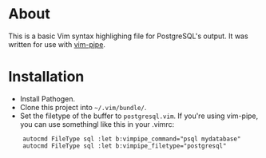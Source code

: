 # About

This is a basic Vim syntax highlighing file for PostgreSQL's output. It was written for use with [vim-pipe][vim-pipe].

# Installation

* Install Pathogen.
* Clone this project into `~/.vim/bundle/`.
* Set the filetype of the buffer to `postgresql.vim`. If you're using vim-pipe, you can use somethingl like this in your .vimrc:

```vim
	autocmd FileType sql :let b:vimpipe_command="psql mydatabase"
	autocmd FileType sql :let b:vimpipe_filetype="postgresql"
```

[vim-pipe]: https://github.com/krisajenkins/vim-pipe
